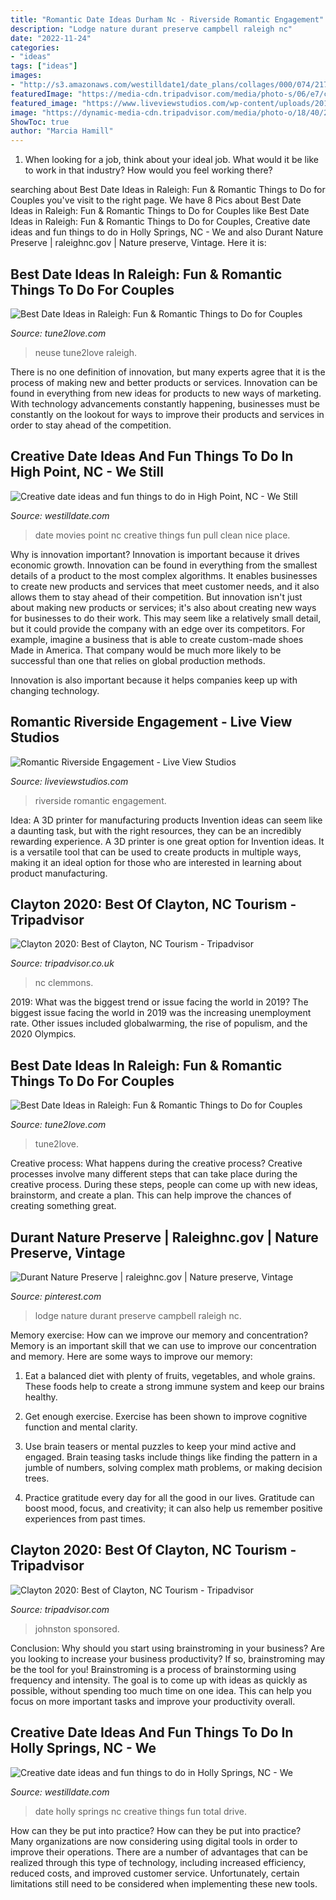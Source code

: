 ```yaml
---
title: "Romantic Date Ideas Durham Nc - Riverside Romantic Engagement"
description: "Lodge nature durant preserve campbell raleigh nc"
date: "2022-11-24"
categories:
- "ideas"
tags: ["ideas"]
images:
- "http://s3.amazonaws.com/westilldate1/date_plans/collages/000/074/217/original/collage-image-74217.png?1454570067"
featuredImage: "https://media-cdn.tripadvisor.com/media/photo-s/06/e7/c8/91/clemmons-educational.jpg"
featured_image: "https://www.liveviewstudios.com/wp-content/uploads/2017/07/Romantic-Riverside-Engagement_0012.jpg"
image: "https://dynamic-media-cdn.tripadvisor.com/media/photo-o/18/40/28/f3/the-rich-agricultural.jpg?w=500&amp;h=300&amp;s=1"
ShowToc: true
author: "Marcia Hamill"
---
```



1) When looking for a job, think about your ideal job. What would it be like to work in that industry? How would you feel working there?

	

		
searching about Best Date Ideas in Raleigh: Fun &amp; Romantic Things to Do for Couples you've visit to the right page. We have 8 Pics about Best Date Ideas in Raleigh: Fun &amp; Romantic Things to Do for Couples like Best Date Ideas in Raleigh: Fun &amp; Romantic Things to Do for Couples, Creative date ideas and fun things to do in Holly Springs, NC - We and also Durant Nature Preserve | raleighnc.gov | Nature preserve, Vintage. Here it is:
		
    
## Best Date Ideas In Raleigh: Fun &amp; Romantic Things To Do For Couples

<img loading=lazy src="https://tune2love.com/en/blog/wp-content/uploads/2020/10/120540202_356663932149496_1530234961011740505_n-e1603876447413-769x501.jpg" onerror="this.onerror=null;this.src='https://tse3.mm.bing.net/th?id=OIP.u_FoAsdoMaOTkq77Wsh1_QHaE0&amp;pid=15.1';" alt="Best Date Ideas in Raleigh: Fun &amp; Romantic Things to Do for Couples">

_Source: tune2love.com_

>neuse tune2love raleigh. 

	

There is no one definition of innovation, but many experts agree that it is the process of making new and better products or services. Innovation can be found in everything from new ideas for products to new ways of marketing. With technology advancements constantly happening, businesses must be constantly on the lookout for ways to improve their products and services in order to stay ahead of the competition.

    
## Creative Date Ideas And Fun Things To Do In High Point, NC - We Still

<img loading=lazy src="https://d315ukduzdh6t9.cloudfront.net/uploads/a7ea60b0-b9fb-0132-a499-33d1e756ced9/original_small.jpg" onerror="this.onerror=null;this.src='https://tse2.mm.bing.net/th?id=OIP.iH34ngpiErwBOgOd3dlcmwAAAA&amp;pid=15.1';" alt="Creative date ideas and fun things to do in High Point, NC - We Still">

_Source: westilldate.com_

>date movies point nc creative things fun pull clean nice place. 

	

Why is innovation important?
Innovation is important because it drives economic growth. Innovation can be found in everything from the smallest details of a product to the most complex algorithms. It enables businesses to create new products and services that meet customer needs, and it also allows them to stay ahead of their competition.
But innovation isn't just about making new products or services; it's also about creating new ways for businesses to do their work. This may seem like a relatively small detail, but it could provide the company with an edge over its competitors. For example, imagine a business that is able to create custom-made shoes Made in America. That company would be much more likely to be successful than one that relies on global production methods.

Innovation is also important because it helps companies keep up with changing technology.

    
## Romantic Riverside Engagement - Live View Studios

<img loading=lazy src="https://www.liveviewstudios.com/wp-content/uploads/2017/07/Romantic-Riverside-Engagement_0012.jpg" onerror="this.onerror=null;this.src='https://tse1.mm.bing.net/th?id=OIP.TG-1KEMJ4DzXr_5jfHlgzQHaJ4&amp;pid=15.1';" alt="Romantic Riverside Engagement - Live View Studios">

_Source: liveviewstudios.com_

>riverside romantic engagement. 

	

Idea: A 3D printer for manufacturing products
Invention ideas can seem like a daunting task, but with the right resources, they can be an incredibly rewarding experience. A 3D printer is one great option for Invention ideas. It is a versatile tool that can be used to create products in multiple ways, making it an ideal option for those who are interested in learning about product manufacturing.

    
## Clayton 2020: Best Of Clayton, NC Tourism - Tripadvisor

<img loading=lazy src="https://media-cdn.tripadvisor.com/media/photo-s/06/e7/c8/91/clemmons-educational.jpg" onerror="this.onerror=null;this.src='https://tse1.mm.bing.net/th?id=OIP.f2CeryT6JuCPT8zy28OoiwHaE5&amp;pid=15.1';" alt="Clayton 2020: Best of Clayton, NC Tourism - Tripadvisor">

_Source: tripadvisor.co.uk_

>nc clemmons. 

	

2019: What was the biggest trend or issue facing the world in 2019?
The biggest issue facing the world in 2019 was the increasing unemployment rate. Other issues included globalwarming, the rise of populism, and the 2020 Olympics.

    
## Best Date Ideas In Raleigh: Fun &amp; Romantic Things To Do For Couples

<img loading=lazy src="https://tune2love.com/en/blog/wp-content/uploads/2020/10/120021618_10165498900930725_1110145053332203356_o-769x501.jpg" onerror="this.onerror=null;this.src='https://tse2.mm.bing.net/th?id=OIP.6hTBpymrMvNI4AFaNTldMQHaE0&amp;pid=15.1';" alt="Best Date Ideas in Raleigh: Fun &amp; Romantic Things to Do for Couples">

_Source: tune2love.com_

>tune2love. 

	

Creative process: What happens during the creative process?
Creative processes involve many different steps that can take place during the creative process. During these steps, people can come up with new ideas, brainstorm, and create a plan. This can help improve the chances of creating something great.

    
## Durant Nature Preserve | Raleighnc.gov | Nature Preserve, Vintage

<img loading=lazy src="https://i.pinimg.com/originals/c2/f3/2b/c2f32b493dbcc1ead9040e0eafc567a0.jpg" onerror="this.onerror=null;this.src='https://tse3.mm.bing.net/th?id=OIP.i9vGksdus3lofbsk0KryhgHaFj&amp;pid=15.1';" alt="Durant Nature Preserve | raleighnc.gov | Nature preserve, Vintage">

_Source: pinterest.com_

>lodge nature durant preserve campbell raleigh nc. 

	

Memory exercise: How can we improve our memory and concentration?
Memory is an important skill that we can use to improve our concentration and memory. Here are some ways to improve our memory:
1. Eat a balanced diet with plenty of fruits, vegetables, and whole grains. These foods help to create a strong immune system and keep our brains healthy.

2. Get enough exercise. Exercise has been shown to improve cognitive function and mental clarity.

3. Use brain teasers or mental puzzles to keep your mind active and engaged. Brain teasing tasks include things like finding the pattern in a jumble of numbers, solving complex math problems, or making decision trees.

4. Practice gratitude every day for all the good in our lives. Gratitude can boost mood, focus, and creativity; it can also help us remember positive experiences from past times.

    
## Clayton 2020: Best Of Clayton, NC Tourism - Tripadvisor

<img loading=lazy src="https://dynamic-media-cdn.tripadvisor.com/media/photo-o/18/40/28/f3/the-rich-agricultural.jpg?w=500&amp;h=300&amp;s=1" onerror="this.onerror=null;this.src='https://tse1.mm.bing.net/th?id=OIP.DrHRB0AL4mn5Oz4-bzm_cgHaEc&amp;pid=15.1';" alt="Clayton 2020: Best of Clayton, NC Tourism - Tripadvisor">

_Source: tripadvisor.com_

>johnston sponsored. 

	

Conclusion: Why should you start using brainstroming in your business?
Are you looking to increase your business productivity? If so, brainstroming may be the tool for you! Brainstroming is a process of brainstorming using frequency and intensity. The goal is to come up with ideas as quickly as possible, without spending too much time on one idea. This can help you focus on more important tasks and improve your productivity overall.

    
## Creative Date Ideas And Fun Things To Do In Holly Springs, NC - We

<img loading=lazy src="http://s3.amazonaws.com/westilldate1/date_plans/collages/000/074/217/original/collage-image-74217.png?1454570067" onerror="this.onerror=null;this.src='https://tse1.mm.bing.net/th?id=OIP.28pvOl3R7d1BhfZncOhUYwHaEJ&amp;pid=15.1';" alt="Creative date ideas and fun things to do in Holly Springs, NC - We">

_Source: westilldate.com_

>date holly springs nc creative things fun total drive. 

	

How can they be put into practice?
How can they be put into practice? Many organizations are now considering using digital tools in order to improve their operations.  There are a number of advantages that can be realized through this type of technology, including increased efficiency, reduced costs, and improved customer service. Unfortunately, certain limitations still need to be considered when implementing these new tools.

